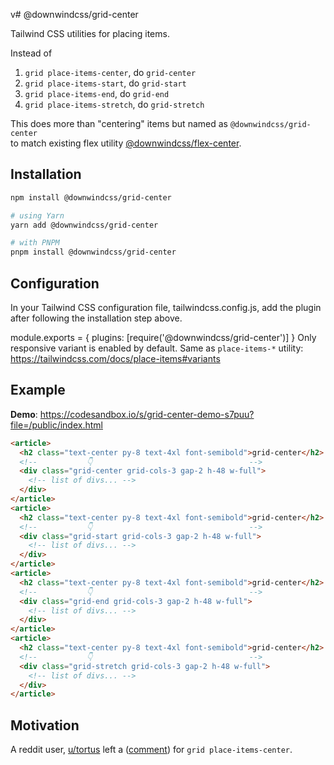 v# @downwindcss/grid-center

Tailwind CSS utilities for placing items.

Instead of
1. `grid place-items-center`, do `grid-center`
1. `grid place-items-start`, do `grid-start`
1. `grid place-items-end`, do `grid-end`
1. `grid place-items-stretch`, do `grid-stretch`

This does more than "centering" items but named as `@downwindcss/grid-center`  
to match existing flex utility [@downwindcss/flex-center](https://github.com/downwindcss/flex-center).

## Installation

```bash
npm install @downwindcss/grid-center

# using Yarn
yarn add @downwindcss/grid-center

# with PNPM
pnpm install @downwindcss/grid-center
```

## Configuration

In your Tailwind CSS configuration file, tailwindcss.config.js,
add the plugin after following the installation step above.

module.exports = {
  plugins: [require('@downwindcss/grid-center')]
}
Only responsive variant is enabled by default.
Same as `place-items-*` utility: https://tailwindcss.com/docs/place-items#variants

## Example

**Demo**: https://codesandbox.io/s/grid-center-demo-s7puu?file=/public/index.html

```html
<article>
  <h2 class="text-center py-8 text-4xl font-semibold">grid-center</h2>
  <!--           👇                                   -->
  <div class="grid-center grid-cols-3 gap-2 h-48 w-full">
    <!-- list of divs... -->
  </div>
</article>
<article>
  <h2 class="text-center py-8 text-4xl font-semibold">grid-center</h2>
  <!--           👇                                   -->
  <div class="grid-start grid-cols-3 gap-2 h-48 w-full">
    <!-- list of divs... -->
  </div>
</article>
<article>
  <h2 class="text-center py-8 text-4xl font-semibold">grid-center</h2>
  <!--           👇                                   -->
  <div class="grid-end grid-cols-3 gap-2 h-48 w-full">
    <!-- list of divs... -->
  </div>
</article>
<article>
  <h2 class="text-center py-8 text-4xl font-semibold">grid-center</h2>
  <!--           👇                                   -->
  <div class="grid-stretch grid-cols-3 gap-2 h-48 w-full">
    <!-- list of divs... -->
  </div>
</article>
```

## Motivation

A reddit user, [u/tortus](https://www.reddit.com/user/tortus/) left a ([comment](https://www.reddit.com/r/tailwindcss/comments/nyqo31/flexcenter_utility_downwindcssflexcenter/h1movvi/?utm_source=reddit&utm_medium=web2x&context=3)) for `grid place-items-center`.


